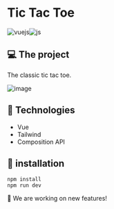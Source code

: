 # Tic Tac Toe

<div style="display:flex">
<img align="center" alt="vuejs" src="https://img.shields.io/badge/Vue.js-35495E?style=for-the-badge&logo=vue.js&logoColor=4FC08D" />
  <img align="center" alt="js" src="https://img.shields.io/badge/Tailwind_CSS-38B2AC?style=for-the-badge&logo=tailwind-css&logoColor=white" />
</div>

## 💻 The project 
   The classic tic tac toe.
  
   ![image](https://github.com/VitorFerronato/tic-tac-toe/assets/94748997/b75c3730-6977-4672-86eb-16ddad768031)



## 🚀 Technologies
* Vue
* Tailwind
* Composition API

## 🔧 installation
```
npm install
npm run dev
```

<p> 👷 We are working on new features! </p> 
